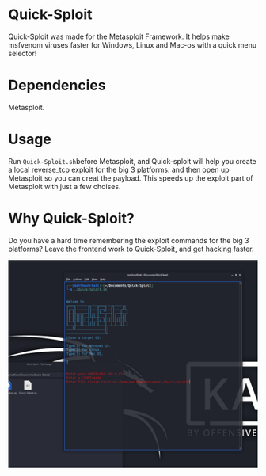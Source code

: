 # Quick-Sploit
Quick-Sploit was made for the Metasploit Framework. It helps make msfvenom viruses faster for Windows, Linux and Mac-os with a quick menu selector! 

# Dependencies
Metasploit.

# Usage
Run `Quick-Sploit.sh`before Metasploit, and Quick-sploit will help you create a local reverse_tcp exploit for the big 3 platforms: and then open up Metasploit so you can creat the payload. This speeds up the exploit part of Metasploit with just a few choises.

# Why Quick-Sploit?
Do you have a hard time remembering the exploit commands for the big 3 platforms? Leave the frontend work to Quick-Sploit, and get hacking faster.

![Example](/image/Screenshot.png "Example")
